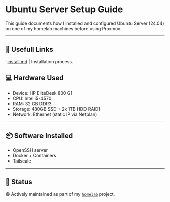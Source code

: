# Ubuntu Server Setup Guide

This guide documents how I installed and configured Ubuntu Server (24.04) on one of my homelab machines before using Proxmox.

---

## 📂 Usefull Links

-[install.md](https://github.com/raoulmoise/homelab/blob/main/ubuntu-server-setup/install.md) | Installation process.

## 💻 Hardware Used

- Device: HP EliteDesk 800 G1
- CPU: Intel i5-4570
- RAM: 32 GB DDR3
- Storage: 480GB SSD + 2x 1TB HDD RAID1
- Network: Ethernet (static IP via Netplan)

---

## 📦 Software Installed

- OpenSSH server
- Docker + Containers
- Tailscale

---

## 🚧 Status

🟢 Actively maintained as part of my [`homelab`](https://github.com/raoulmoise/homelab) project.
